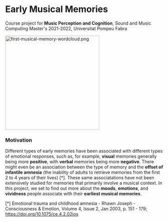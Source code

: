 # Early Musical Memories

Course project for **Music Perception and Cognition**, Sound and Music Computing Master's 2021-2022, Universitat Pompeu Fabra

<img title="" src="file:///C:/Users/cplac/Documents/early-musical-memories/first-musical-memory-wordcloud.png" alt="first-musical-memory-wordcloud.png" width="300" data-align="center">

### Motivation

Different types of early memories have been associated with different types of emotional responses, such as, for example, **visual** memories generally being more **positive**, with **verbal** memories being more **negative**. There might even be an association between the type of memory and the **offset of infantile amnesia** (the inability of adults to retrieve memories from the first 2 to 4 years of their lives) [*]. These same associatations have not been extensively studied for memories that primarily involve a musical context. In this project, we set to find out more about the **moods**, **emotions**, and **vividness** people associate with their **earliest musical memories**.

[*] Emotional trauma and childhood amnesia - Rhawn Joseph - Consciousness & Emotion, Volume 4, Issue 2, Jan 2003, p. 151 - 179; https://doi.org/10.1075/ce.4.2.02jos
